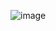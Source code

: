 ![image](https://user-images.githubusercontent.com/20998959/147889530-4e94029d-540a-4895-917d-3cccea33df86.png)
